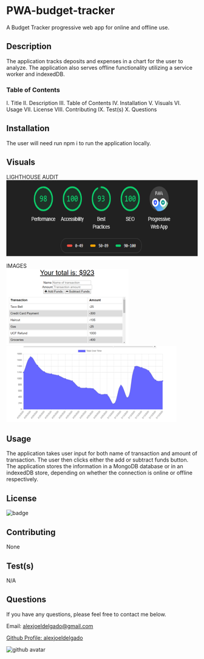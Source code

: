 # PWA-budget-tracker
A Budget Tracker progressive web app for online and offline use.

## Description
The application tracks deposits and expenses in a chart for the user to analyze. The application also serves offline functionality utilizing a service worker and indexedDB.

### Table of Contents
I. Title
II. Description
III. Table of Contents
IV. Installation
V. Visuals
VI. Usage
VII. License
VIII. Contributing
IX. Test(s)
X. Questions
    
## Installation
The user will need run npm i to run the application locally.

## Visuals

LIGHTHOUSE AUDIT
<br>
<img src='./public/images/audit.PNG' alt='audit1' height='200px'>

IMAGES
<br>
<img src='./public/images/ss1.PNG' alt='screenshot1' height='200px'>
<img src='./public/images/ss2.PNG' alt='screenshot2' height='200px'>
    
## Usage
The application takes user input for both name of transaction and amount of transaction. The user then clicks either the add or subtract funds button. The application stores the information in a MongoDB database or in an indexedDB store, depending on whether the connection is online or offline respectively. 

## License
<img src='https://img.shields.io/badge/License-MIT-black' alt='badge'>
    
## Contributing
None

## Test(s)
N/A

## Questions
If you have any questions, please feel free to contact me below.

Email: alexjoeldelgado@gmail.com

<a href='https://github.com/alexjoeldelgado'>Github Profile: alexjoeldelgado</a>

<img src='https://avatars2.githubusercontent.com/u/55860772?v=4' height='200px' alt='github avatar'>

